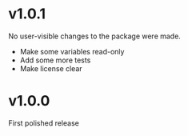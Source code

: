 v1.0.1
======

No user-visible changes to the package were made.

* Make some variables read-only
* Add some more tests
* Make license clear

v1.0.0
======

First polished release